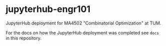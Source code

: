 # jupyterhub-engr101

JupyterHub deployment for MA4502 "Combinatorial Optimization" at TUM.

For the docs on how the JupyterHub deployment was completed see `docs` in this repository.
